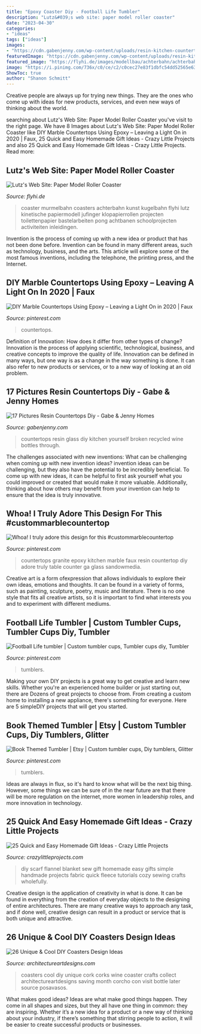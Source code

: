 ```yaml
---
title: "Epoxy Coaster Diy - Football Life Tumbler"
description: "Lutz&#039;s web site: paper model roller coaster"
date: "2023-04-30"
categories:
- "ideas"
tags: ["ideas"]
images:
- "https://cdn.gabenjenny.com/wp-content/uploads/resin-kitchen-countertops-home-design_371895.jpg"
featuredImage: "https://cdn.gabenjenny.com/wp-content/uploads/resin-kitchen-countertops-home-design_371895.jpg"
featured_image: "https://flyhi.de/images/modellbau/achterbahn/achterbahn_08.jpg"
image: "https://i.pinimg.com/736x/c0/ce/c2/c0cec27e83f1dbfc54dd52565e63baca.jpg"
ShowToc: true
author: "Shanon Schmitt"
---
```



Creative people are always up for trying new things. They are the ones who come up with ideas for new products, services, and even new ways of thinking about the world.

	

		
searching about Lutz&#039;s Web Site: Paper Model Roller Coaster you've visit to the right page. We have 8 Images about Lutz&#039;s Web Site: Paper Model Roller Coaster like DIY Marble Countertops Using Epoxy – Leaving a Light On in 2020 | Faux, 25 Quick and Easy Homemade Gift Ideas - Crazy Little Projects and also 25 Quick and Easy Homemade Gift Ideas - Crazy Little Projects. Read more:
		
    
## Lutz&#039;s Web Site: Paper Model Roller Coaster

<img loading=lazy src="https://flyhi.de/images/modellbau/achterbahn/achterbahn_08.jpg" onerror="this.onerror=null;this.src='https://tse1.mm.bing.net/th?id=OIP.tzLgcq8BzsWC5pJawhfR9QHaJ4&amp;pid=15.1';" alt="Lutz&#039;s Web Site: Paper Model Roller Coaster">

_Source: flyhi.de_

>coaster murmelbahn coasters achterbahn kunst kugelbahn flyhi lutz kinetische papiermodell jufinger klopapierrollen projecten toilettenpapier bastelarbeiten pong achtbanen schoolprojecten activiteiten inleidingen. 

	

Invention is the process of coming up with a new idea or product that has not been done before. Invention can be found in many different areas, such as technology, business, and the arts. This article will explore some of the most famous inventions, including the telephone, the printing press, and the Internet.

    
## DIY Marble Countertops Using Epoxy – Leaving A Light On In 2020 | Faux

<img loading=lazy src="https://i.pinimg.com/736x/c0/ce/c2/c0cec27e83f1dbfc54dd52565e63baca.jpg" onerror="this.onerror=null;this.src='https://tse2.mm.bing.net/th?id=OIP.auD70flPFJMd_dXCp4-FqgHaJ3&amp;pid=15.1';" alt="DIY Marble Countertops Using Epoxy – Leaving a Light On in 2020 | Faux">

_Source: pinterest.com_

>countertops. 

	

Definition of Innovation: How does it differ from other types of change?
Innovation is the process of applying scientific, technological, business, and creative concepts to improve the quality of life. Innovation can be defined in many ways, but one way is as a change in the way something is done. It can also refer to new products or services, or to a new way of looking at an old problem.

    
## 17 Pictures Resin Countertops Diy - Gabe &amp; Jenny Homes

<img loading=lazy src="https://cdn.gabenjenny.com/wp-content/uploads/resin-kitchen-countertops-home-design_371895.jpg" onerror="this.onerror=null;this.src='https://tse3.mm.bing.net/th?id=OIP._GU-qRiqic4C2US64HweeQHaE8&amp;pid=15.1';" alt="17 Pictures Resin Countertops Diy - Gabe &amp; Jenny Homes">

_Source: gabenjenny.com_

>countertops resin glass diy kitchen yourself broken recycled wine bottles through. 

	

The challenges associated with new inventions: What can be challenging when coming up with new invention ideas?
invention ideas can be challenging, but they also have the potential to be incredibly beneficial. To come up with new ideas, it can be helpful to first ask yourself what you could improved or created that would make it more valuable. Additionally, thinking about how others may benefit from your invention can help to ensure that the idea is truly innovative.

    
## Whoa! I Truly Adore This Design For This #custommarblecountertop

<img loading=lazy src="https://i.pinimg.com/736x/1a/f8/c7/1af8c7b85b49f10527694a52e5ed2875.jpg" onerror="this.onerror=null;this.src='https://tse3.mm.bing.net/th?id=OIP.aDw5BELsDkevDp4RpuFHtAHaJ4&amp;pid=15.1';" alt="Whoa! I truly adore this design for this #custommarblecountertop">

_Source: pinterest.com_

>countertops granite epoxy kitchen marble faux resin countertop diy adore truly table counter ga glass sandowmedia. 

	

Creative art is a form ofexpression that allows individuals to explore their own ideas, emotions and thoughts. It can be found in a variety of forms, such as painting, sculpture, poetry, music and literature. There is no one style that fits all creative artists, so it is important to find what interests you and to experiment with different mediums.

    
## Football Life Tumbler | Custom Tumbler Cups, Tumbler Cups Diy, Tumbler

<img loading=lazy src="https://i.pinimg.com/736x/52/da/24/52da2486046587f401bb8d6ee3b5a8e8.jpg" onerror="this.onerror=null;this.src='https://tse4.mm.bing.net/th?id=OIP.buKB5taOU5mjVY_zqHYtCwHaJ3&amp;pid=15.1';" alt="Football Life tumbler | Custom tumbler cups, Tumbler cups diy, Tumbler">

_Source: pinterest.com_

>tumblers. 

	

Making your own DIY projects is a great way to get creative and learn new skills. Whether you're an experienced home builder or just starting out, there are Dozens of great projects to choose from. From creating a custom home to installing a new appliance, there's something for everyone. Here are 5 simpleDIY projects that will get you started.

    
## Book Themed Tumbler | Etsy | Custom Tumbler Cups, Diy Tumblers, Glitter

<img loading=lazy src="https://i.pinimg.com/736x/32/a8/d9/32a8d9e99c8444ce374956bbada2e0e5.jpg" onerror="this.onerror=null;this.src='https://tse1.mm.bing.net/th?id=OIP.ZvGcR7mtfeixFALRB7s8mQHaLH&amp;pid=15.1';" alt="Book Themed Tumbler | Etsy | Custom tumbler cups, Diy tumblers, Glitter">

_Source: pinterest.com_

>tumblers. 

	

Ideas are always in flux, so it's hard to know what will be the next big thing. However, some things we can be sure of in the near future are that there will be more regulation on the internet, more women in leadership roles, and more innovation in technology.

    
## 25 Quick And Easy Homemade Gift Ideas - Crazy Little Projects

<img loading=lazy src="https://crazylittleprojects.com/wp-content/uploads/2017/10/diy-no-sew-flannel-blanket-scarf-9.jpg" onerror="this.onerror=null;this.src='https://tse4.mm.bing.net/th?id=OIP.TADRPcZ3YeWSNvFmqltUjgHaLH&amp;pid=15.1';" alt="25 Quick and Easy Homemade Gift Ideas - Crazy Little Projects">

_Source: crazylittleprojects.com_

>diy scarf flannel blanket sew gift homemade easy gifts simple handmade projects fabric quick fleece tutorials cozy sewing crafts wholefully. 

	

Creative design is the application of creativity in what is done. It can be found in everything from the creation of everyday objects to the designing of entire architectures. There are many creative ways to approach any task, and if done well, creative design can result in a product or service that is both unique and attractive.

    
## 26 Unique &amp; Cool DIY Coasters Design Ideas

<img loading=lazy src="https://www.architectureartdesigns.com/wp-content/uploads/2014/02/138.jpg" onerror="this.onerror=null;this.src='https://tse4.mm.bing.net/th?id=OIP.R8zgWVc_jcY1A6PGgQxRpwHaH8&amp;pid=15.1';" alt="26 Unique &amp; Cool DIY Coasters Design Ideas">

_Source: architectureartdesigns.com_

>coasters cool diy unique cork corks wine coaster crafts collect architectureartdesigns saving month corcho con visit bottle later source posavasos. 

	

What makes good ideas?
Ideas are what make good things happen. They come in all shapes and sizes, but they all have one thing in common: they are inspiring. Whether it’s a new idea for a product or a new way of thinking about your industry, if there’s something that stirring people to action, it will be easier to create successful products or businesses.

